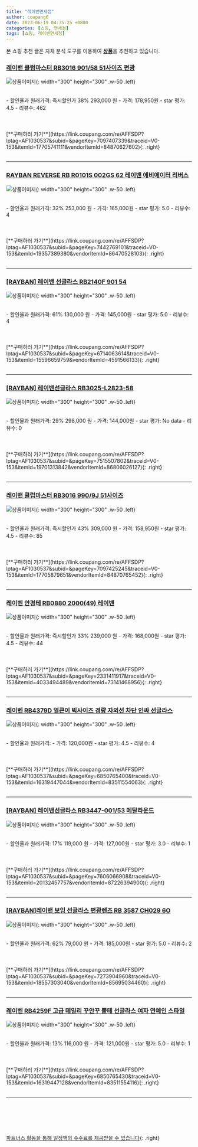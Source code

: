 ```yaml
---
title: "레이벤면세점"
author: coupang6
date: 2023-06-19 04:35:25 +0800
categories: [쇼핑, 면세점]
tags: [쇼핑, 레이벤면세점]
---
```


본 쇼핑 추천 글은 자체 분석 도구를 이용하여 [**상품**](https://link.coupang.com/a/bao1ui)을 추천하고 있습니다.

### [레이밴 클럽마스터 RB3016 901/58 51사이즈 편광](https://link.coupang.com/re/AFFSDP?lptag=AF1030537&subid=&pageKey=7097407339&traceid=V0-153&itemId=17705741111&vendorItemId=84870627602)

![상품이미지](https://thumbnail8.coupangcdn.com/thumbnails/remote/230x230ex/image/vendor_inventory/690a/dcf871b5815011a817b0b2a4a16e070c307300d33aea4af260106bced2c5.jpg){: width="300" height="300" .w-50 .left}


<br>
- 할인율과 원래가격: 즉시할인가 38%  293,000   원
- 가격: 178,950원
- star 평가: 4.5
- 리뷰수: 462
<br>
<br>
<br>
<br>
[**구매하러 가기**](https://link.coupang.com/re/AFFSDP?lptag=AF1030537&subid=&pageKey=7097407339&traceid=V0-153&itemId=17705741111&vendorItemId=84870627602){: .right}
<br>
<br>

---

### [RAYBAN REVERSE RB R0101S 002GS 62 레이밴 에비에이터 리버스](https://link.coupang.com/re/AFFSDP?lptag=AF1030537&subid=&pageKey=7442769101&traceid=V0-153&itemId=19357389380&vendorItemId=86470528103)

![상품이미지](https://thumbnail7.coupangcdn.com/thumbnails/remote/230x230ex/image/vendor_inventory/e226/2ade5b103ada7ae3ee546987078408412a32d7a41dae4d2e97763ab68ea3.jpg){: width="300" height="300" .w-50 .left}


<br>
- 할인율과 원래가격: 32%  253,000   원
- 가격: 165,000원
- star 평가: 5.0
- 리뷰수: 4
<br>
<br>
<br>
<br>
[**구매하러 가기**](https://link.coupang.com/re/AFFSDP?lptag=AF1030537&subid=&pageKey=7442769101&traceid=V0-153&itemId=19357389380&vendorItemId=86470528103){: .right}
<br>
<br>

---

### [[RAYBAN] 레이밴 선글라스 RB2140F 901 54](https://link.coupang.com/re/AFFSDP?lptag=AF1030537&subid=&pageKey=6714063614&traceid=V0-153&itemId=15596659759&vendorItemId=4591566133)

![상품이미지](https://thumbnail9.coupangcdn.com/thumbnails/remote/230x230ex/image/vendor_inventory/fa28/83ac66819910f4f8ba3ee49280fd93d90c020b6ac30bf971cd71c342f941.jpg){: width="300" height="300" .w-50 .left}


<br>
- 할인율과 원래가격: 61%  130,000   원
- 가격: 145,000원
- star 평가: 5.0
- 리뷰수: 4
<br>
<br>
<br>
<br>
[**구매하러 가기**](https://link.coupang.com/re/AFFSDP?lptag=AF1030537&subid=&pageKey=6714063614&traceid=V0-153&itemId=15596659759&vendorItemId=4591566133){: .right}
<br>
<br>

---

### [[RAYBAN] 레이밴선글라스 RB3025-L2823-58](https://link.coupang.com/re/AFFSDP?lptag=AF1030537&subid=&pageKey=7515507802&traceid=V0-153&itemId=19701313842&vendorItemId=86806026127)

![상품이미지](https://thumbnail6.coupangcdn.com/thumbnails/remote/230x230ex/image/vendor_inventory/b965/7d825a1f58eca1fa04ce8a0d3ba2fed862b8458769de479a354de2841e55.jpg){: width="300" height="300" .w-50 .left}


<br>
- 할인율과 원래가격: 29%  298,000   원
- 가격: 144,000원
- star 평가: No data
- 리뷰수: 0
<br>
<br>
<br>
<br>
[**구매하러 가기**](https://link.coupang.com/re/AFFSDP?lptag=AF1030537&subid=&pageKey=7515507802&traceid=V0-153&itemId=19701313842&vendorItemId=86806026127){: .right}
<br>
<br>

---

### [레이밴 클럽마스터 RB3016 990/9J 51사이즈](https://link.coupang.com/re/AFFSDP?lptag=AF1030537&subid=&pageKey=7097425245&traceid=V0-153&itemId=17705879651&vendorItemId=84870765452)

![상품이미지](https://thumbnail8.coupangcdn.com/thumbnails/remote/230x230ex/image/vendor_inventory/6909/8a7a4e4c8a5debba0e6e065af325a1993f476120c9423ef207b58f51068f.jpg){: width="300" height="300" .w-50 .left}


<br>
- 할인율과 원래가격: 즉시할인가 43%  309,000   원
- 가격: 158,950원
- star 평가: 4.5
- 리뷰수: 85
<br>
<br>
<br>
<br>
[**구매하러 가기**](https://link.coupang.com/re/AFFSDP?lptag=AF1030537&subid=&pageKey=7097425245&traceid=V0-153&itemId=17705879651&vendorItemId=84870765452){: .right}
<br>
<br>

---

### [레이벤 안경테 RB0880 2000(49) 레이밴](https://link.coupang.com/re/AFFSDP?lptag=AF1030537&subid=&pageKey=2331411917&traceid=V0-153&itemId=4033494489&vendorItemId=73141468956)

![상품이미지](https://thumbnail6.coupangcdn.com/thumbnails/remote/230x230ex/image/vendor_inventory/a90d/2bc270a17d30488153e432f443dffd83f48b0c30002bcaad2b1d7538dee4.jpg){: width="300" height="300" .w-50 .left}


<br>
- 할인율과 원래가격: 즉시할인가 33%  239,000   원
- 가격: 168,000원
- star 평가: 4.5
- 리뷰수: 44
<br>
<br>
<br>
<br>
[**구매하러 가기**](https://link.coupang.com/re/AFFSDP?lptag=AF1030537&subid=&pageKey=2331411917&traceid=V0-153&itemId=4033494489&vendorItemId=73141468956){: .right}
<br>
<br>

---

### [레이벤 RB4379D 얼큰이 빅사이즈 경량 자외선 차단 인싸 선글라스](https://link.coupang.com/re/AFFSDP?lptag=AF1030537&subid=&pageKey=6850765400&traceid=V0-153&itemId=16319447044&vendorItemId=83511554063)

![상품이미지](https://thumbnail10.coupangcdn.com/thumbnails/remote/230x230ex/image/vendor_inventory/53a6/467730aa1a0d1f0eb6f682977b063b1bd822628dbeb4b015db0678427cfe.jpg){: width="300" height="300" .w-50 .left}


<br>
- 할인율과 원래가격: 
- 가격: 120,000원
- star 평가: 4.5
- 리뷰수: 4
<br>
<br>
<br>
<br>
[**구매하러 가기**](https://link.coupang.com/re/AFFSDP?lptag=AF1030537&subid=&pageKey=6850765400&traceid=V0-153&itemId=16319447044&vendorItemId=83511554063){: .right}
<br>
<br>

---

### [[RAYBAN] 레이밴선글라스 RB3447-001/53 메탈라운드](https://link.coupang.com/re/AFFSDP?lptag=AF1030537&subid=&pageKey=7606066908&traceid=V0-153&itemId=20132457757&vendorItemId=87226394900)

![상품이미지](https://thumbnail7.coupangcdn.com/thumbnails/remote/230x230ex/image/vendor_inventory/images/2017/04/26/15/9/d0056329-8df2-47b3-8896-4ddde0121922.jpg){: width="300" height="300" .w-50 .left}


<br>
- 할인율과 원래가격: 17%  119,000   원
- 가격: 127,000원
- star 평가: 3.0
- 리뷰수: 1
<br>
<br>
<br>
<br>
[**구매하러 가기**](https://link.coupang.com/re/AFFSDP?lptag=AF1030537&subid=&pageKey=7606066908&traceid=V0-153&itemId=20132457757&vendorItemId=87226394900){: .right}
<br>
<br>

---

### [[RAYBAN]레이밴 보잉 선글라스 편광렌즈 RB 3587 CH029 6O](https://link.coupang.com/re/AFFSDP?lptag=AF1030537&subid=&pageKey=7273904960&traceid=V0-153&itemId=18557303040&vendorItemId=85695034460)

![상품이미지](https://thumbnail7.coupangcdn.com/thumbnails/remote/230x230ex/image/vendor_inventory/e1d5/f1a5ba687aa664406e908b67fbd3235a3ea190793cfb60be8651c6ebdd09.jpg){: width="300" height="300" .w-50 .left}


<br>
- 할인율과 원래가격: 62%  79,000   원
- 가격: 185,000원
- star 평가: 5.0
- 리뷰수: 2
<br>
<br>
<br>
<br>
[**구매하러 가기**](https://link.coupang.com/re/AFFSDP?lptag=AF1030537&subid=&pageKey=7273904960&traceid=V0-153&itemId=18557303040&vendorItemId=85695034460){: .right}
<br>
<br>

---

### [레이벤 RB4259F 고급 데일리 꾸안꾸 뿔테 선글라스 여자 연예인 스타일](https://link.coupang.com/re/AFFSDP?lptag=AF1030537&subid=&pageKey=6850765430&traceid=V0-153&itemId=16319447128&vendorItemId=83511554116)

![상품이미지](https://thumbnail9.coupangcdn.com/thumbnails/remote/230x230ex/image/vendor_inventory/bebc/251c5b94ff38a703f6793f000303e0606b5837601caea8f7eb743199ec67.jpg){: width="300" height="300" .w-50 .left}


<br>
- 할인율과 원래가격: 13%  116,000   원
- 가격: 121,000원
- star 평가: 5.0
- 리뷰수: 1
<br>
<br>
<br>
<br>
[**구매하러 가기**](https://link.coupang.com/re/AFFSDP?lptag=AF1030537&subid=&pageKey=6850765430&traceid=V0-153&itemId=16319447128&vendorItemId=83511554116){: .right}
<br>
<br>

---
<br><br><br><br><br> [파트너스 활동을 통해 일정액의 수수료를 제공받을 수 있습니다](https://link.coupang.com/a/bao1ui){: .right}